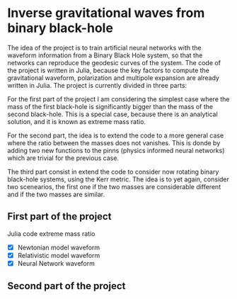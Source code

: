 # Inverse gravitational waves from binary black-hole

The idea of the project is to train artificial neural networks with the waveform information from a 
Binary Black Hole system, so that the networks can reproduce the geodesic curves of the system. The 
code of the project is written in Julia, because the key factors to compute the gravitational waveform,
polarization and multipole expansion are already written in Julia. The project is currently divided 
in three parts: 

For the first part of the project I am considering the simplest case where the mass of the first
black-hole is significantly bigger than the mass of the second black-hole. This is a special case, 
because there is an analytical solution, and it is known as extreme mass ratio.

For the second part, the idea is to extend the code to a more general case where the ratio between 
the masses does not vanishes. This is donde by adding two new functions to the pinns (physics 
informed neural networks) which are trivial for the previous case.

The third part consist in extend the code to consider now rotating binary black-hole systems, using
the Kerr metric. The idea is to yet again, consider two scenearios, the first one if the two masses
are considerable different and if the two masses are similar.

## First part of the project

Julia code extreme mass ratio
- [X] Newtonian model waveform
- [X] Relativistic model waveform
- [X] Neural Network waveform

## Second part of the project

